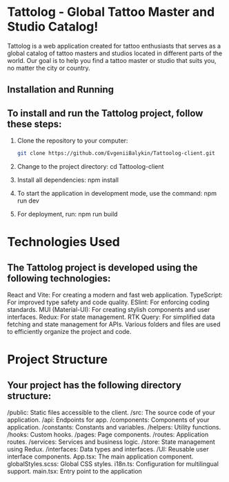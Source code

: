 # Tattolog - Global Tattoo Master and Studio Catalog!

Tattolog is a web application created for tattoo enthusiasts that serves as a global catalog of tattoo masters and studios located in different parts of the world. Our goal is to help you find a tattoo master or studio that suits you, no matter the city or country.

## Installation and Running

## To install and run the Tattolog project, follow these steps:

1. Clone the repository to your computer:

   ```bash
   git clone https://github.com/EvgeniiBalykin/Tattoolog-client.git
   ```

2. Change to the project directory: cd Tattoolog-client
3. Install all dependencies: npm install
4. To start the application in development mode, use the command: npm run dev
5. For deployment, run: npm run build

# Technologies Used

## The Tattolog project is developed using the following technologies:

React and Vite: For creating a modern and fast web application.
TypeScript: For improved type safety and code quality.
ESlint: For enforcing coding standards.
MUI (Material-UI): For creating stylish components and user interfaces.
Redux: For state management.
RTK Query: For simplified data fetching and state management for APIs.
Various folders and files are used to efficiently organize the project and code.

# Project Structure

## Your project has the following directory structure:

/public: Static files accessible to the client.
/src: The source code of your application.
/api: Endpoints for app.
/components: Components of your application.
/constants: Constants and variables.
/helpers: Utility functions.
/hooks: Custom hooks.
/pages: Page components.
/routes: Application routes.
/services: Services and business logic.
/store: State management using Redux.
/interfaces: Data types and interfaces.
/UI: Reusable user interface components.
App.tsx: The main application component.
globalStyles.scss: Global CSS styles.
i18n.ts: Configuration for multilingual support.
main.tsx: Entry point to the application
